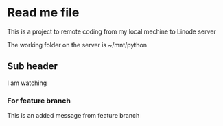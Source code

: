 # Read me file

This is a project to remote coding from my local mechine to Linode server

The working folder on the server is ~/mnt/python

## Sub header
I am watching

### For feature branch
This is an added message from feature branch